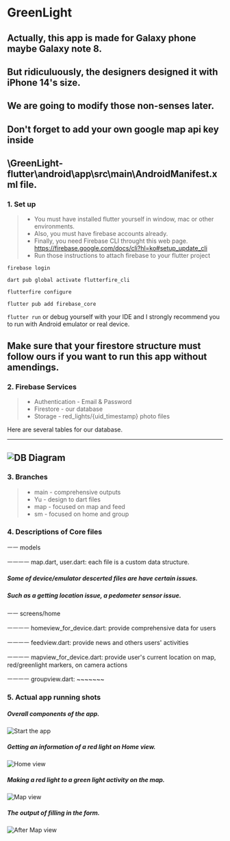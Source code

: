 # GreenLight

## Actually, this app is made for Galaxy phone maybe Galaxy note 8.
## But ridiculuously, the designers designed it with iPhone 14's size.
## We are going to modify those non-senses later.

## Don't forget to add your own google map api key inside 
## \GreenLight-flutter\android\app\src\main\AndroidManifest.xml file.


### 1. Set up

> * You must have installed flutter yourself in window, mac or other environments.
> * Also, you must have firebase accounts already. 
> * Finally, you need Firebase CLI throught this web page. https://firebase.google.com/docs/cli?hl=ko#setup_update_cli
> * Run those instructions to attach firebase to your flutter project

```firebase login```

```dart pub global activate flutterfire_cli```

```flutterfire configure```

```flutter pub add firebase_core```

```flutter run``` or debug yourself with your IDE and I strongly recommend you to run with Android emulator or real device.

## Make sure that your firestore structure must follow ours if you want to run this app without amendings.

### 2. Firebase Services

> * Authentication - Email & Password
> * Firestore - our database
> * Storage - red_lights/{uid_timestamp} photo files

Here are several tables for our database.


------------------------------
![DB Diagram](GreenLight.png)
------------------------------





### 3. Branches

> * main - comprehensive outputs
> * Yu - design to dart files
> * map - focused on map and feed 
> * sm - focused on home and group

### 4. Descriptions of Core files

ㅡㅡ models

ㅡㅡㅡㅡ map.dart, user.dart: each file is a custom data structure.

##### Some of device/emulator descerted files are have certain issues.
##### Such as a getting location issue, a pedometer sensor issue. 

ㅡㅡ screens/home

ㅡㅡㅡㅡ homeview_for_device.dart: provide comprehensive data for users

ㅡㅡㅡㅡ feedview.dart: provide news and others users' activities

ㅡㅡㅡㅡ mapview_for_device.dart: provide user's current location on map, red/greenlight markers, on camera actions

ㅡㅡㅡㅡ groupview.dart: ~~~~~~~


### 5. Actual app running shots

##### Overall components of the app.

![Start the app](openapp.gif)

##### Getting an information of a red light on Home view.

![Home view](redlights.gif)

##### Making a red light to a green light activity on the map.

![Map view](form.gif)

##### The output of filling in the form.

![After Map view](greenlights.gif)
